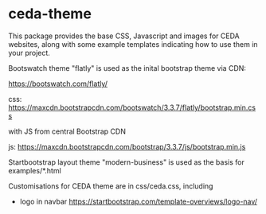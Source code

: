 # ceda-theme

This package provides the base CSS, Javascript and images for CEDA websites,
along with some example templates indicating how to use them in your project.

Bootswatch theme "flatly" is used as the inital bootstrap theme via CDN:

https://bootswatch.com/flatly/

css: https://maxcdn.bootstrapcdn.com/bootswatch/3.3.7/flatly/bootstrap.min.css

with JS from central Bootstrap CDN

js: https://maxcdn.bootstrapcdn.com/bootstrap/3.3.7/js/bootstrap.min.js

Startbootstrap layout theme "modern-business" is used as the basis for examples/*.html

Customisations for CEDA theme are in css/ceda.css, including
* logo in navbar
https://startbootstrap.com/template-overviews/logo-nav/
